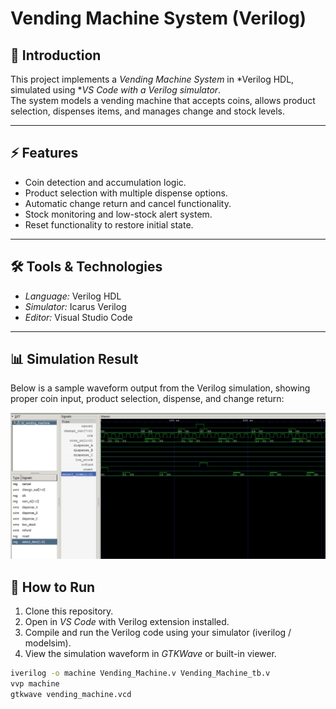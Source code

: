 # Vending Machine System (Verilog)

## 📌 Introduction  
This project implements a *Vending Machine System* in *Verilog HDL, simulated using **VS Code with a Verilog simulator*.  
The system models a vending machine that accepts coins, allows product selection, dispenses items, and manages change and stock levels.

---

## ⚡ Features  
- Coin detection and accumulation logic.  
- Product selection with multiple dispense options.  
- Automatic change return and cancel functionality.  
- Stock monitoring and low-stock alert system.  
- Reset functionality to restore initial state.  

---

## 🛠 Tools & Technologies  
- *Language:* Verilog HDL  
- *Simulator:* Icarus Verilog
- *Editor:* Visual Studio Code  

---

## 📊 Simulation Result  
Below is a sample waveform output from the Verilog simulation, showing proper coin input, product selection, dispense, and change return:  

![Simulation Output](./simulation.jpg)  



## 🚀 How to Run  
1. Clone this repository.  
2. Open in *VS Code* with Verilog extension installed.  
3. Compile and run the Verilog code using your simulator (iverilog / modelsim).  
4. View the simulation waveform in *GTKWave* or built-in viewer.  

```bash
iverilog -o machine Vending_Machine.v Vending_Machine_tb.v
vvp machine
gtkwave vending_machine.vcd
